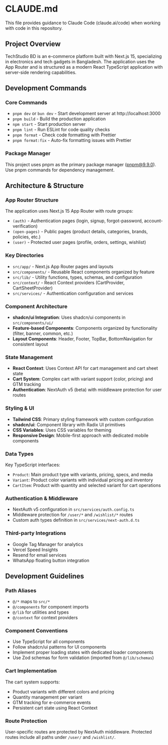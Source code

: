 # CLAUDE.md

This file provides guidance to Claude Code (claude.ai/code) when working with code in this repository.

## Project Overview

TechStudio BD is an e-commerce platform built with Next.js 15, specializing in electronics and tech gadgets in Bangladesh. The application uses the App Router and is structured as a modern React TypeScript application with server-side rendering capabilities.

## Development Commands

### Core Commands

- `pnpm dev` or `bun dev` - Start development server at http://localhost:3000
- `pnpm build` - Build the production application
- `npm start` - Start production server
- `pnpm lint` - Run ESLint for code quality checks
- `pnpm format` - Check code formatting with Prettier
- `pnpm format:fix` - Auto-fix formatting issues with Prettier

### Package Manager

This project uses pnpm as the primary package manager (pnpm@9.9.0). Use pnpm commands for dependency management.

## Architecture & Structure

### App Router Structure

The application uses Next.js 15 App Router with route groups:

- `(auth)` - Authentication pages (login, signup, forgot-password, account-verification)
- `(open-pages)` - Public pages (product details, categories, brands, policies, etc.)
- `(user)` - Protected user pages (profile, orders, settings, wishlist)

### Key Directories

- `src/app/` - Next.js App Router pages and layouts
- `src/components/` - Reusable React components organized by feature
- `src/lib/` - Utility functions, types, schemas, and configuration
- `src/context/` - React Context providers (CartProvider, CartSheetProvider)
- `src/services/` - Authentication configuration and services

### Component Architecture

- **shadcn/ui Integration**: Uses shadcn/ui components in `src/components/ui/`
- **Feature-based Components**: Components organized by functionality (filter, banner, common, etc.)
- **Layout Components**: Header, Footer, TopBar, BottomNavigation for consistent layout

### State Management

- **React Context**: Uses Context API for cart management and cart sheet state
- **Cart System**: Complex cart with variant support (color, pricing) and GTM tracking
- **Authentication**: NextAuth v5 (beta) with middleware protection for user routes

### Styling & UI

- **Tailwind CSS**: Primary styling framework with custom configuration
- **shadcn/ui**: Component library with Radix UI primitives
- **CSS Variables**: Uses CSS variables for theming
- **Responsive Design**: Mobile-first approach with dedicated mobile components

### Data Types

Key TypeScript interfaces:

- `Product`: Main product type with variants, pricing, specs, and media
- `Variant`: Product color variants with individual pricing and inventory
- `CartItem`: Product with quantity and selected variant for cart operations

### Authentication & Middleware

- NextAuth v5 configuration in `src/services/auth.config.ts`
- Middleware protection for `/user/*` and `/wishlist/*` routes
- Custom auth types definition in `src/services/next-auth.d.ts`

### Third-party Integrations

- Google Tag Manager for analytics
- Vercel Speed Insights
- Resend for email services
- WhatsApp floating button integration

## Development Guidelines

### Path Aliases

- `@/*` maps to `src/*`
- `@/components` for component imports
- `@/lib` for utilities and types
- `@/context` for context providers

### Component Conventions

- Use TypeScript for all components
- Follow shadcn/ui patterns for UI components
- Implement proper loading states with dedicated loader components
- Use Zod schemas for form validation (imported from `@/lib/schemas`)

### Cart Implementation

The cart system supports:

- Product variants with different colors and pricing
- Quantity management per variant
- GTM tracking for e-commerce events
- Persistent cart state using React Context

### Route Protection

User-specific routes are protected by NextAuth middleware. Protected routes include all paths under `/user/` and `/wishlist/`.
